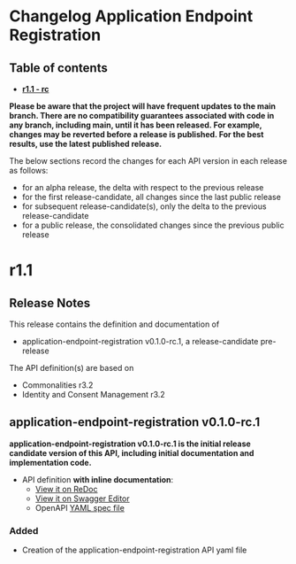 # Changelog Application Endpoint Registration

## Table of contents

- **[r1.1 - rc](#r11---rc)**

**Please be aware that the project will have frequent updates to the main branch. There are no compatibility guarantees associated with code in any branch, including main, until it has been released. For example, changes may be reverted before a release is published. For the best results, use the latest published release.**

The below sections record the changes for each API version in each release as follows:

* for an alpha release, the delta with respect to the previous release
* for the first release-candidate, all changes since the last public release
* for subsequent release-candidate(s), only the delta to the previous release-candidate
* for a public release, the consolidated changes since the previous public release

<!--Repeat the below release section (header 1 and subsections) at the top of this file for each new (pre-)release-->

# r1.1

## Release Notes


This release contains the definition and documentation of
* application-endpoint-registration v0.1.0-rc.1, a release-candidate pre-release

The API definition(s) are based on
* Commonalities r3.2
* Identity and Consent Management r3.2

## application-endpoint-registration v0.1.0-rc.1

**application-endpoint-registration v0.1.0-rc.1 is the initial release candidate version of this API, including initial documentation and implementation code.**

- API definition **with inline documentation**:
  - [View it on ReDoc](https://redocly.github.io/redoc/?url=https://raw.githubusercontent.com/camaraproject/ApplicationEndpointRegistration/r1.1/code/API_definitions/application-endpoint-registration.yaml&nocors)
  - [View it on Swagger Editor](https://camaraproject.github.io/swagger-ui/?url=https://raw.githubusercontent.com/camaraproject/ApplicationEndpointRegistration/r1.1/code/API_definitions/application-endpoint-registration.yaml)
  - OpenAPI [YAML spec file](https://github.com/camaraproject/ApplicationEndpointRegistration/blob/r1.1/code/API_definitions/application-endpoint-registration.yaml)
  
### Added
* Creation of the application-endpoint-registration API yaml file
